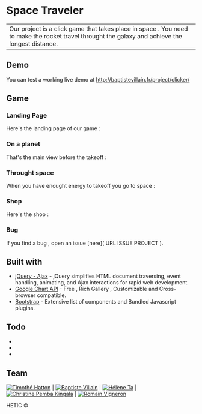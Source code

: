 # Space Traveler
<table>
	<tr>
		<td>
			Our project is a click game that takes place in space .
			You need to make the rocket travel throught the galaxy and achieve the longest distance.
		</td>
	</tr>
</table>


## Demo
You can test a working live demo at  http://baptistevillain.fr/project/clicker/

## Game

### Landing Page
Here's the landing page of our game :

<!-- ![](PHOTO OU GIF) -->

### On a planet
That's the main view before the takeoff :
<!-- ![](IMAGE OU GIF) -->

### Throught space
When you have enought energy to takeoff you go to space :
<!-- ![](IMAGE OU GIF)
![](IMAGE OU GIF)
![](IMAGE OU GIF) -->

### Shop
Here's the shop : 
<!-- ![](IMAGE OU GIF)
![](IMAGE OU GIF)
![](IMAGE OU GIF) -->

### Bug

If you find a bug , open an issue [here]( URL ISSUE PROJECT ).

## Built with 

- [jQuery - Ajax](http://www.w3schools.com/jquery/jquery_ref_ajax.asp) - jQuery simplifies HTML document traversing, event handling, animating, and Ajax interactions for rapid web development.
- [Google Chart API](https://developers.google.com/chart/interactive/docs/quick_start) - Free , Rich Gallery , Customizable and Cross-browser compatible.
- [Bootstrap](http://getbootstrap.com/) - Extensive list of components and  Bundled Javascript plugins.


## Todo
- 
- 
- 
## Team

[![Timothé Hatton](https://avatars0.githubusercontent.com/u/17114378?v=3&s=144)](https://github.com/timothee-h) | [![Baptiste Villain](https://avatars0.githubusercontent.com/u/17247097?v=3&s=144)](https://github.com/BaptisteVillain)  | [![Hélène Ta](https://avatars2.githubusercontent.com/u/17247202?v=3&s=144)](https://github.com/iharsh234)  | [![Christine Pemba Kingala](https://avatars2.githubusercontent.com/u/17247202?v=3&s=144)](https://github.com/kristinee3) | [![Romain Vigneron](https://avatars2.githubusercontent.com/u/17247202?v=3&s=144)](https://github.com/RomainVS)

HETIC ©
